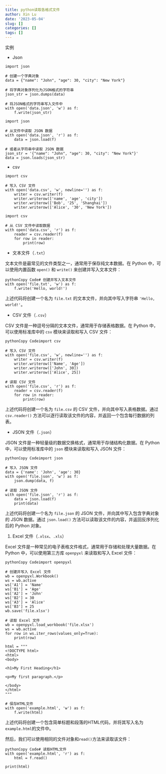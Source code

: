 ```yaml
---
title: python读取各格式文件
author: Xin Lu
date: '2023-05-04'
slug: []
categories: []
tags: []
---
```


实例

- Json

```
import json

# 创建一个字典对象
data = {"name": "John", "age": 30, "city": "New York"}

# 将字典对象序列化为JSON格式的字符串
json_str = json.dumps(data)

# 将JSON格式的字符串写入文件中
with open('data.json', 'w') as f:
    f.write(json_str)
```

```
import json

# 从文件中读取 JSON 数据
with open('data.json', 'r') as f:
    data = json.load(f)

# 或者从字符串中读取 JSON 数据
json_str = '{"name": "John", "age": 30, "city": "New York"}'
data = json.loads(json_str)
```

- csv

```
import csv

# 写入 CSV 文件
with open('data.csv', 'w', newline='') as f:
    writer = csv.writer(f)
    writer.writerow(['name', 'age', 'city'])
    writer.writerow(['Bob', '25', 'Shanghai'])
    writer.writerow(['Alice', '30', 'New York'])
```

```
import csv

# 从 CSV 文件中读取数据
with open('data.csv', 'r') as f:
    reader = csv.reader(f)
    for row in reader:
        print(row)
```

- 文本文件（`.txt`）

文本文件是最常见的文件类型之一，通常用于保存纯文本数据。在 Python 中，可以使用内置函数 `open()` 和 `write()` 来创建并写入文本文件：

```
pythonCopy Code# 创建并写入文本文件
with open('file.txt', 'w') as f:
    f.write('Hello, world!')
```

上述代码将创建一个名为 `file.txt` 的文本文件，并向其中写入字符串 `'Hello, world!'`。

- CSV 文件（`.csv`）

CSV 文件是一种逗号分隔的文本文件，通常用于存储表格数据。在 Python 中，可以使用标准库中的 `csv` 模块来读取和写入 CSV 文件：

```
pythonCopy Codeimport csv

# 写入 CSV 文件
with open('file.csv', 'w', newline='') as f:
    writer = csv.writer(f)
    writer.writerow(['Name', 'Age'])
    writer.writerow(['John', 30])
    writer.writerow(['Alice', 25])

# 读取 CSV 文件
with open('file.csv', 'r') as f:
    reader = csv.reader(f)
    for row in reader:
        print(row)
```

上述代码将创建一个名为 `file.csv` 的 CSV 文件，并向其中写入表格数据。通过 `csv.reader()` 方法可以逐行读取该文件的内容，并返回一个包含每行数据的列表。

- JSON 文件（`.json`）

JSON 文件是一种轻量级的数据交换格式，通常用于存储结构化数据。在 Python 中，可以使用标准库中的 `json` 模块来读取和写入 JSON 文件：

```
pythonCopy Codeimport json

# 写入 JSON 文件
data = {'name': 'John', 'age': 30}
with open('file.json', 'w') as f:
    json.dump(data, f)

# 读取 JSON 文件
with open('file.json', 'r') as f:
    data = json.load(f)
    print(data)
```

上述代码将创建一个名为 `file.json` 的 JSON 文件，并向其中写入包含字典对象的 JSON 数据。通过 `json.load()` 方法可以读取该文件的内容，并返回反序列化后的 Python 对象。

1. Excel 文件（`.xlsx`、`.xls`）

Excel 文件是一种常见的电子表格文件格式，通常用于存储和处理大量数据。在 Python 中，可以使用第三方库 `openpyxl` 来读取和写入 Excel 文件：

```
pythonCopy Codeimport openpyxl

# 创建并写入 Excel 文件
wb = openpyxl.Workbook()
ws = wb.active
ws['A1'] = 'Name'
ws['B1'] = 'Age'
ws['A2'] = 'John'
ws['B2'] = 30
ws['A3'] = 'Alice'
ws['B3'] = 25
wb.save('file.xlsx')

# 读取 Excel 文件
wb = openpyxl.load_workbook('file.xlsx')
ws = wb.active
for row in ws.iter_rows(values_only=True):
    print(row)
```

```
html = """
<!DOCTYPE html>
<html>
<body>

<h1>My First Heading</h1>

<p>My first paragraph.</p>

</body>
</html>
"""

# 保存HTML文件
with open('example.html', 'w') as f:
    f.write(html)
```

上述代码将创建一个包含简单标题和段落的HTML代码，并将其写入名为`example.html`的文件中。

然后，我们可以使用相同的文件对象和`read()`方法来读取该文件：

```
pythonCopy Code# 读取HTML文件
with open('example.html', 'r') as f:
    html = f.read()

print(html)
```